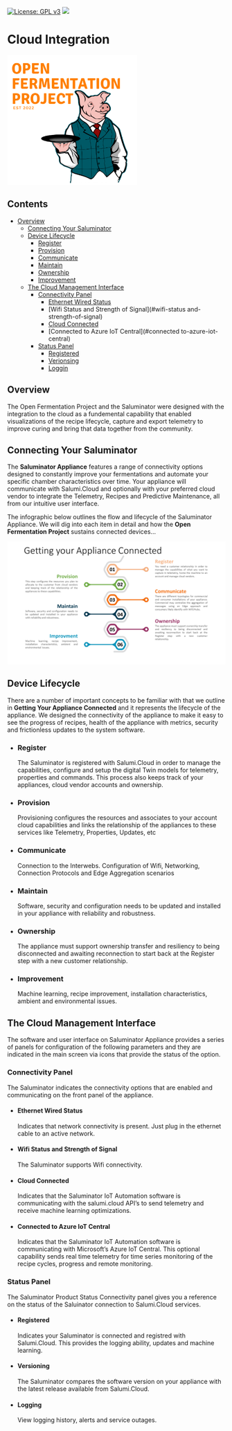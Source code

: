 [![License: GPL v3](https://img.shields.io/badge/License-GPLv3-blue.svg)](https://www.gnu.org/licenses/gpl-3.0)&nbsp;<img src="https://img.shields.io/badge/OFS v1-Open%20Fermentation%20Project%20v1-yellowgreen">

# Cloud Integration

<img src="../assets/open-fermentation-project-logo-v2_500px.png" width="300"/>

## Contents

- [Overview](#overview)
  - [Connecting Your Saluminator](#connecting-your-saluminator)
  - [Device Lifecycle](#device-lifecycle)
    - [Register](#register)
    - [Provision](#provision)
    - [Communicate](#communicate)
    - [Maintain](#maintain)
    - [Ownership](#ownership)
    - [Improvement](#improvement)
  - [The Cloud Management Interface](#the-cloud-management-interface)
    - [Connectivity Panel](#connectivity-panel)
      - [Ethernet Wired Status](#ethernet-wired-status)
      - [Wifi Status and Strength of Signal](#wifi-status and-strength-of-signal)
      - [Cloud Connected](#cloud-connected)
      - [Connected to Azure IoT Central](#connected to-azure-iot-central)
    - [Status Panel](#status-panel)
      - [Registered](#registered)
      - [Verionsing](#versioning)
      - [Loggin](#loggin)

## Overview

The Open Fermentation Project and the Saluminator were designed with the integration to the cloud as a fundemental capability that enabled visualizations of the recipe lifecycle, capture and export telemetry to improve curing and bring that data together from the community.

## Connecting Your Saluminator

The **Saluminator Appliance** features a range of connectivity options designed to constantly improve your fermentations and automate your specific chamber characteristics over time. Your appliance will communicate with Salumi.Cloud and optionally with your preferred cloud vendor to integrate the Telemetry, Recipes and Predictive Maintenance, all from our intuitive user interface.

The infographic below outlines the flow and lifecycle of the Saluminator Appliance. We will dig into each item in detail and how the **Open Fermentation Project** sustains connected devices...

<img src="../assets/ConnectingYourAppliance.png" width="800"/>

## Device Lifecycle

There are a number of important concepts to be familiar with that we outline in **Getting Your Appliance Connected** and it represents the lifecycle of the appliance. We designed the connectivity of the appliance to make it easy to see the progress of recipes, health of the appliance with metrics, security and frictionless updates to the system software.

- ### Register

  The Saluminator is registered with Salumi.Cloud in order to manage the capabilities, configure and setup the digital Twin models for telemetry, properties and commands. This process also keeps track of your appliances, cloud vendor accounts and ownership.

- ### Provision

  Provisioning configures the resources and associates to your account cloud capabilities and links the relationship of the appliances to these services like Telemetry, Properties, Updates, etc

- ### Communicate

  Connection to the Interwebs. Configuration of Wifi, Networking, Connection Protocols and Edge Aggregation scenarios

- ### Maintain

  Software, security and configuration needs to be updated and installed in your appliance with reliability and robustness.

- ### Ownership

  The appliance must support ownership transfer and resiliency to being disconnected and awaiting reconnection to start back at the Register step with a new customer relationship.

- ### Improvement

  Machine learning, recipe improvement, installation characteristics, ambient and environmental issues.

## The Cloud Management Interface

The software and user interface on Saluminator Appliance provides a series of panels for configuration of the following parameters and they are indicated in the main screen via icons that provide the status of the option.

### Connectivity Panel

The Saluminator indicates the connectivity options that are enabled and communicating on the front panel of the appliance.

- #### Ethernet Wired Status

  Indicates that network connectivity is present. Just plug in the ethernet cable to an active network.

- #### Wifi Status and Strength of Signal

  The Saluminator supports Wifi connectivity.

- #### Cloud Connected

  Indicates that the Saluminator IoT Automation software is communicating with the salumi.cloud API’s to send telemetry and receive machine learning optimizations.

- #### Connected to Azure IoT Central

  Indicates that the Saluminator IoT Automation software is communicating with Microsoft’s Azure IoT Central. This optional capability sends real time telemetry for time series monitoring of the recipe cycles, progress and remote monitoring.

### Status Panel

The Saluminator Product Status Connectivity panel gives you a reference on the status of the Saluinator connection to Salumi.Cloud services.

- #### Registered

  Indicates your Saluminator is connected and registred with Salumi.Cloud. This provides the logging ability, updates and machine learning.

- #### Versioning

  The Saluminator compares the software version on your appliance with the latest release available from Salumi.Cloud.

- #### Logging

  View logging history, alerts and service outages.
